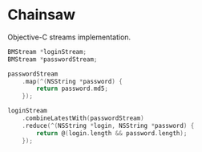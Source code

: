 # Chainsaw
Objective-C streams implementation.

```Objective-C
BMStream *loginStream;
BMStream *passwordStream;

passwordStream
    .map(^(NSString *password) {
        return password.md5;
    });

loginStream
    .combineLatestWith(passwordStream)
    .reduce(^(NSString *login, NSString *password) {
        return @(login.length && password.length);
    });
```
